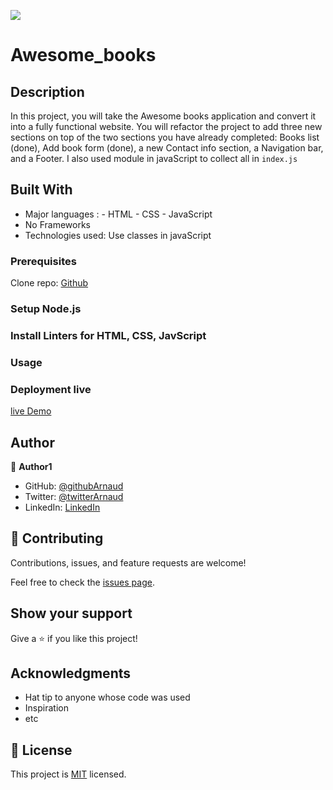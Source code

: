 
![](https://img.shields.io/badge/Microverse-blueviolet)

# Awesome_books

## Description 


In this project, you will take the Awesome books application and convert it into a fully functional website. You will refactor the project to add three new sections on top of the two sections you have already completed: Books list (done), Add book form (done), a new Contact info section, a Navigation bar, and a Footer. I also used module in javaScript to collect all in `index.js`


## Built With

- Major languages : - HTML
                    - CSS
                    - JavaScript
- No Frameworks
- Technologies used: Use classes in javaScript 




### Prerequisites

Clone repo: [Github](https://github.com/ArnaudBand/Es6_Microverse_AwesomeBook.git)

### Setup Node.js

### Install Linters for HTML, CSS, JavScript

### Usage

### Deployment live

[live Demo](https://arnaudband.github.io/Es6_Microverse_AwesomeBook/)


## Author

👤 **Author1**

- GitHub: [@githubArnaud](https://github.com/arnaudband)
- Twitter: [@twitterArnaud](https://twitter.com/@ba104781)
- LinkedIn: [LinkedIn](https://www.linkedin.com/in/arnaud-bandonkeye-893a2b228/)


## 🤝 Contributing

Contributions, issues, and feature requests are welcome!

Feel free to check the [issues page](../../issues/).

## Show your support

Give a ⭐️ if you like this project!

## Acknowledgments

- Hat tip to anyone whose code was used
- Inspiration
- etc

## 📝 License

This project is [MIT](./MIT.md) licensed.
